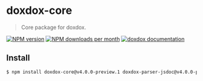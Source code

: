 # doxdox-core

> Core package for doxdox.

[![NPM version](https://img.shields.io/npm/v/doxdox-core?style=flat-square)](https://www.npmjs.org/package/doxdox-core)
[![NPM downloads per month](https://img.shields.io/npm/dm/doxdox-core?style=flat-square)](https://www.npmjs.org/package/doxdox-core)
[![doxdox documentation](https://img.shields.io/badge/doxdox-documentation-%23E85E95?style=flat-square)](https://doxdox.org)

## Install

```bash
$ npm install doxdox-core@v4.0.0-preview.1 doxdox-parser-jsdoc@v4.0.0-preview.1 doxdox-renderer-markdown@v4.0.0-preview.1 --save-dev
```
